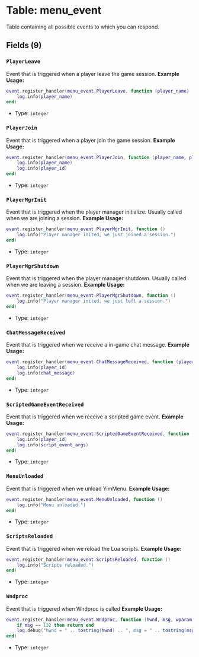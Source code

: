 # Table: menu_event

Table containing all possible events to which you can respond.

## Fields (9)

### `PlayerLeave`

Event that is triggered when a player leave the game session.
**Example Usage:**
```lua
event.register_handler(menu_event.PlayerLeave, function (player_name)
    log.info(player_name)
end)
```

- Type: `integer`

### `PlayerJoin`

Event that is triggered when a player join the game session.
**Example Usage:**
```lua
event.register_handler(menu_event.PlayerJoin, function (player_name, player_id)
    log.info(player_name)
    log.info(player_id)
end)
```

- Type: `integer`

### `PlayerMgrInit`

Event that is triggered when the player manager initialize. Usually called when we are joining a session.
**Example Usage:**
```lua
event.register_handler(menu_event.PlayerMgrInit, function ()
    log.info("Player manager inited, we just joined a session.")
end)
```

- Type: `integer`

### `PlayerMgrShutdown`

Event that is triggered when the player manager shutdown. Usually called when we are leaving a session.
**Example Usage:**
```lua
event.register_handler(menu_event.PlayerMgrShutdown, function ()
    log.info("Player manager inited, we just left a session.")
end)
```

- Type: `integer`

### `ChatMessageReceived`

Event that is triggered when we receive a in-game chat message.
**Example Usage:**
```lua
event.register_handler(menu_event.ChatMessageReceived, function (player_id, chat_message)
    log.info(player_id)
    log.info(chat_message)
end)
```

- Type: `integer`

### `ScriptedGameEventReceived`

Event that is triggered when we receive a scripted game event.
**Example Usage:**
```lua
event.register_handler(menu_event.ScriptedGameEventReceived, function (player_id, script_event_args)
    log.info(player_id)
    log.info(script_event_args)
end)
```

- Type: `integer`

### `MenuUnloaded`

Event that is triggered when we unload YimMenu.
**Example Usage:**
```lua
event.register_handler(menu_event.MenuUnloaded, function ()
    log.info("Menu unloaded.")
end)
```

- Type: `integer`

### `ScriptsReloaded`

Event that is triggered when we reload the Lua scripts.
**Example Usage:**
```lua
event.register_handler(menu_event.ScriptsReloaded, function ()
    log.info("Scripts reloaded.")
end)
```

- Type: `integer`

### `Wndproc`

Event that is triggered when Wndproc is called
**Example Usage:**
```lua
event.register_handler(menu_event.Wndproc, function (hwnd, msg, wparam, lparam)
    if msg == 132 then return end
    log.debug("hwnd = " .. tostring(hwnd) .. ", msg = " .. tostring(msg) .. ", wparam = " .. tostring(wparam) .. ", lparam = " .. tostring(lparam))
end)
```

- Type: `integer`

